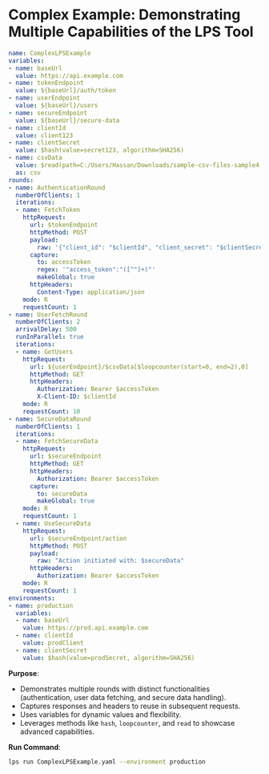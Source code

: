 
# Complex Example: Demonstrating Multiple Capabilities of the LPS Tool

```yaml
name: ComplexLPSExample
variables:
- name: baseUrl
  value: https://api.example.com
- name: tokenEndpoint
  value: ${baseUrl}/auth/token
- name: userEndpoint
  value: ${baseUrl}/users
- name: secureEndpoint
  value: ${baseUrl}/secure-data
- name: clientId
  value: client123
- name: clientSecret
  value: $hash(value=secret123, algorithm=SHA256)
- name: csvData
  value: $read(path=C:/Users/Hassan/Downloads/sample-csv-files-sample4.csv)
  as: csv
rounds:
- name: AuthenticationRound
  numberOfClients: 1
  iterations:
  - name: FetchToken
    httpRequest:
      url: $tokenEndpoint
      httpMethod: POST
      payload:
        raw: '{"client_id": "$clientId", "client_secret": "$clientSecret"}'
      capture:
        to: accessToken
        regex: '"access_token":"([^"]+)"'
        makeGlobal: true
      httpHeaders:
        Content-Type: application/json
    mode: R
    requestCount: 1
- name: UserFetchRound
  numberOfClients: 2
  arrivalDelay: 500
  runInParallel: true
  iterations:
  - name: GetUsers
    httpRequest:
      url: ${userEndpoint}/$csvData[$loopcounter(start=0, end=2),0]
      httpMethod: GET
      httpHeaders:
        Authorization: Bearer $accessToken
        X-Client-ID: $clientId
    mode: R
    requestCount: 10
- name: SecureDataRound
  numberOfClients: 1
  iterations:
  - name: FetchSecureData
    httpRequest:
      url: $secureEndpoint
      httpMethod: GET
      httpHeaders:
        Authorization: Bearer $accessToken
      capture:
        to: secureData
        makeGlobal: true
    mode: R
    requestCount: 1
  - name: UseSecureData
    httpRequest:
      url: $secureEndpoint/action
      httpMethod: POST
      payload:
        raw: "Action initiated with: $secureData"
      httpHeaders:
        Authorization: Bearer $accessToken
    mode: R
    requestCount: 1
environments:
- name: production
  variables:
  - name: baseUrl
    value: https://prod.api.example.com
  - name: clientId
    value: prodClient
  - name: clientSecret
    value: $hash(value=prodSecret, algorithm=SHA256)
```

**Purpose**:
- Demonstrates multiple rounds with distinct functionalities (authentication, user data fetching, and secure data handling).
- Captures responses and headers to reuse in subsequent requests.
- Uses variables for dynamic values and flexibility.
- Leverages methods like `hash`, `loopcounter`, and `read` to showcase advanced capabilities.

**Run Command**:
```bash
lps run ComplexLPSExample.yaml --environment production
```
